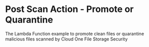 # Post Scan Action - Promote or Quarantine

The Lambda Function example to promote clean files or quarantine malicious files scanned by Cloud One File Storage Security
